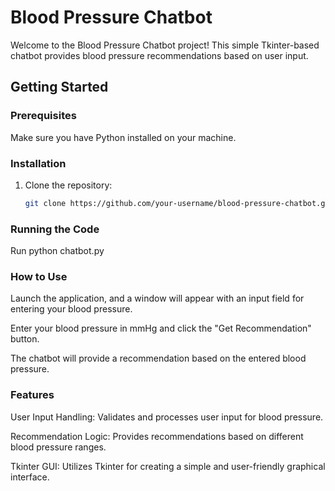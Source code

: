 # Blood Pressure Chatbot

Welcome to the Blood Pressure Chatbot project! This simple Tkinter-based chatbot provides blood pressure recommendations based on user input.

## Getting Started

### Prerequisites

Make sure you have Python installed on your machine.

### Installation

1. Clone the repository:

   ```bash
   git clone https://github.com/your-username/blood-pressure-chatbot.git

### Running the Code

Run python chatbot.py

### How to Use

Launch the application, and a window will appear with an input field for entering your blood pressure.

Enter your blood pressure in mmHg and click the "Get Recommendation" button.

The chatbot will provide a recommendation based on the entered blood pressure.

### Features

User Input Handling: Validates and processes user input for blood pressure.

Recommendation Logic: Provides recommendations based on different blood pressure ranges.

Tkinter GUI: Utilizes Tkinter for creating a simple and user-friendly graphical interface.






